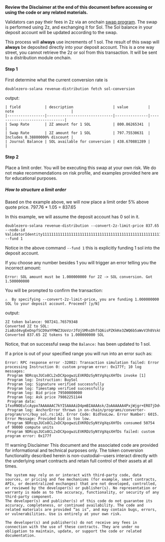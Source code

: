 **Review the Disclaimer at the end of this document before accessing or using the code or any
related materials.**


<!-- https://github.com/doublezerofoundation/doublezero-offchain/pull/159 -->


Validators can pay their fees in 2z via an onchain [swap program](https://github.com/doublezerofoundation/doublezero-offchain/tree/main/crates/solana-interface/sol-conversion). The swap is performed using 2z, and exchanging it for Sol. The Sol balance in your deposit account will be updated according to the swap.


This process will **always** use increments of 1 sol. The result of this swap will **always** be deposited directly into your deposit account. This is a one way street, you cannot retrieve the 2z or sol from this transaction. It will be sent to a distribution module onchain.


#### Step 1
First determine what the current conversion rate is


```
doublezero-solana revenue-distribution fetch sol-conversion
```


output:
```
| field           | description                  | value         | note                          |
|-----------------|------------------------------|---------------|-------------------------------|
| Swap Rate       | 2Z amount for 1 SOL          | 800.86265341  |                               |
| Swap Rate       | 2Z amount for 1 SOL          | 797.75530631  | Includes 0.38800000% discount |
| Journal Balance | SOL available for conversion | 438.670881289 |                               |
```


#### Step 2
Place a limit order. You will be executing this swap at your own risk. We do not make recommendations on risk profile, and examples provided here are for educational purposes.


##### How to structure a limit order 
Based on the example above, we will now place a limit order 5% above quote price.
797.76 * 1.05 = 837.65


In this example, we will assume the deposit account has 0 sol in it.


```
doublezero-solana revenue-distribution --convert-2z-limit-price 837.65 --node-id ValidatorIdentity11111111111111111111111111111111111111111111111111111111111111 --fund 1
```
Notice in the above command `--fund 1` this is explicitly funding 1 sol into the deposit account.


If you choose any number besides 1 you will trigger an error telling you the incorrect amount:
```
Error: SOL amount must be 1.000000000 for 2Z -> SOL conversion. Got 1.500000000
```


You will be prompted to confirm the transaction:


```
⚠️  By specifying --convert-2z-limit-price, you are funding 1.000000000 SOL to your deposit account. Proceed? [y/N]
```


output:
```
2Z token balance: 987241.76579348
Converted 2Z to SOL: 2iaBzd4vgEeDnpfSCD9aYFMWZ3UoVzrJfUjSMhsDhfSQ6isPZKkKe3ZWQ6b5aWvV3h8Vsk8Mmde6wmCiidD4Qc6s
Converted 837.65 2Z tokens to 1.000000000 SOL
```
Notice, that on successful swap the `Balance:` has been updated to 1 sol.


If a price is out of your specified range you will run into an error such as:
```
Error: RPC response error -32002: Transaction simulation failed: Error processing Instruction 0: custom program error: 0x177f; 10 log messages:
 Program 9DRcqsJUCo8CL2xDCXpogwzLEVKRDzSyNtVgXqsXHfDs invoke [1]
 Program log: Instruction: BuySol
 Program log: Signature verified successfully
 Program log: Timestamp verified successfully
 Program log: Bid price 79500000000
 Program log: Ask price 79862251144
 Program data: 1fxoRNOEulcAypo7AAAAAAC7kYISAAAAiD4pmBIAAAAsk/ZoAAAAAA4PxjWjgr+ERO7jDdvoOmT/WpgDFLfY+FGKKDdOw4PMAAAAAAAAAAA=
 Program log: AnchorError thrown in on-chain/programs/converter-program/src/buy_sol.rs:142. Error Code: BidTooLow. Error Number: 6015. Error Message: Provided bid is too low.
 Program 9DRcqsJUCo8CL2xDCXpogwzLEVKRDzSyNtVgXqsXHfDs consumed 50754 of 90000 compute units
 Program 9DRcqsJUCo8CL2xDCXpogwzLEVKRDzSyNtVgXqsXHfDs failed: custom program error: 0x177f
```

!!! warning Disclaimer
    This document and the associated code are provided for informational and technical purposes only. The token conversion functionality described herein is non-custodial—users interact directly with the underlying smart contracts and retain full control of their assets at all times.

    The system may rely on or interact with third-party code, data sources, or pricing and fee mechanisms (for example, smart contracts, APIs, or decentralized exchanges) that are not developed, controlled, or reviewed by the developer(s) or publisher(s). No representation or warranty is made as to the accuracy, functionality, or security of any third-party component.
    The developer(s) and publisher(s) of this code do not guarantee its accuracy, completeness, or continued availability. The code and related materials are provided “as is”, and may contain bugs, errors, or vulnerabilities. Use is entirely at your own risk.

    The developer(s) and publisher(s) do not receive any fees in connection with the use of these contracts. They are under no obligation to maintain, update, or support the code or related documentation.




